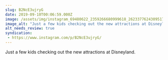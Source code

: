 ```yaml
---
slug: B2NcE3ujryG
date: 2019-09-10T00:06:59.000Z
image: /assets/img/instagram_69480622_2359266680999618_2623377624309517697_n_18018232204232857.jpg
image_alt: "Just a few kids checking out the new attractions at Disneyland."
alt_needs_review: true
syndication:
 - https://www.instagram.com/p/B2NcE3ujryG/
---
```


Just a few kids checking out the new attractions at Disneyland.

